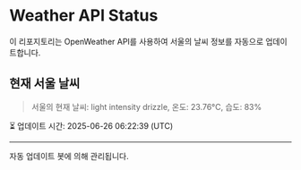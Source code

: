 
# Weather API Status

이 리포지토리는 OpenWeather API를 사용하여 서울의 날씨 정보를 자동으로 업데이트합니다.

## 현재 서울 날씨
> 서울의 현재 날씨: light intensity drizzle, 온도: 23.76°C, 습도: 83%

⏳ 업데이트 시간: 2025-06-26 06:22:39 (UTC)

---
자동 업데이트 봇에 의해 관리됩니다.
